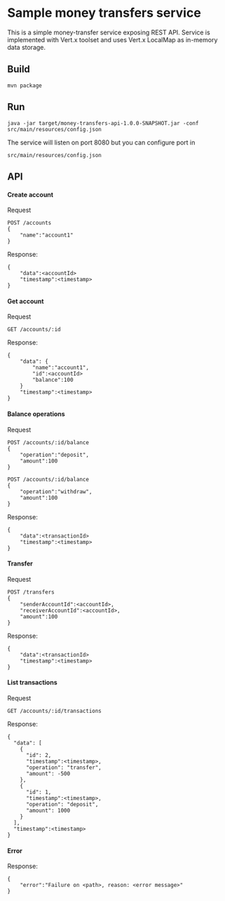 # Sample money transfers service
This is a simple money-transfer service exposing REST API. 
Service is implemented with Vert.x toolset and uses Vert.x LocalMap as in-memory data storage.

## Build
```
mvn package
```

## Run
```
java -jar target/money-transfers-api-1.0.0-SNAPSHOT.jar -conf src/main/resources/config.json
```
The service will listen on port 8080 but you can configure port in 
```
src/main/resources/config.json
```
## API
#### Create account
Request
```
POST /accounts
{
    "name":"account1"
}
```
Response:
```
{
    "data":<accountId>
    "timestamp":<timestamp>
}
```
#### Get account
Request
```
GET /accounts/:id
```
Response:
```
{
    "data": {
        "name":"account1",
        "id":<accountId>
        "balance":100
    }
    "timestamp":<timestamp>
}
```
#### Balance operations
   Request
   ```
   POST /accounts/:id/balance
   {
       "operation":"deposit",
       "amount":100
   }
   
   POST /accounts/:id/balance
   {
       "operation":"withdraw",
       "amount":100
   }
   ```
   Response:
   ```
   {
       "data":<transactionId>
       "timestamp":<timestamp>
   }
   ```
#### Transfer
Request
```
POST /transfers
{
    "senderAccountId":<accountId>,
    "receiverAccountId":<accountId>,
    "amount":100
}
```
Response:
```
{
    "data":<transactionId>
    "timestamp":<timestamp>
}
```
#### List transactions
Request
```
GET /accounts/:id/transactions
```
Response:
```
{
  "data": [
    {
      "id": 2,
      "timestamp":<timestamp>,
      "operation": "transfer",
      "amount": -500
    },
    {
      "id": 1,
      "timestamp":<timestamp>,
      "operation": "deposit",
      "amount": 1000
    }
  ],
  "timestamp":<timestamp>
}
```
#### Error
Response:
```
{
    "error":"Failure on <path>, reason: <error message>"
}
```